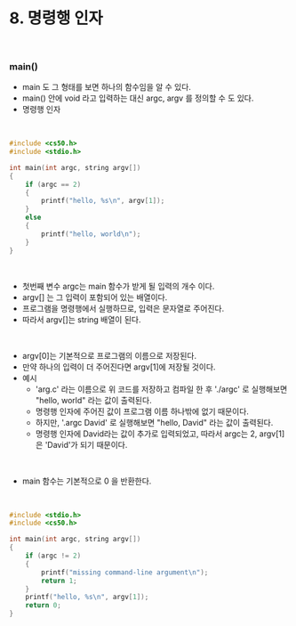 # 8. 명령행 인자

<br/>

### main() 

- main 도 그 형태를 보면 하나의 함수임을 알 수 있다.
- main() 안에 void 라고 입력하는 대신 argc, argv 를 정의할 수 도 있다.
- 명령행 인자

<br/>

```c
#include <cs50.h>
#include <stdio.h>

int main(int argc, string argv[])
{
    if (argc == 2)
    {
        printf("hello, %s\n", argv[1]);
    }
    else
    {
        printf("hello, world\n");
    }
}
```



<br/>

- 첫번째 변수 argc는 main 함수가 받게 될 입력의 개수 이다.
- argv[] 는 그 입력이 포함되어 있는 배열이다.
- 프로그램을 명령행에서 실행하므로, 입력은 문자열로 주어진다.
- 따라서 argv[]는 string 배열이 된다.

<br/>

- argv[0]는 기본적으로 프로그램의 이름으로 저장된다.
- 만약 하나의 입력이 더 주어진다면 argv[1]에 저장될 것이다.
- 예시
  - 'arg.c' 라는 이름으로 위 코드를 저장하고 컴파일 한 후 './argc' 로 실행해보면 "hello, world" 라는 값이 출력된다.
  - 명령행 인자에 주어진 값이 프로그램 이름 하나밖에 없기 때문이다.
  - 하지만, '.argc David' 로 실행해보면 "hello, David" 라는 값이 출력된다.
  - 명령행 인자에 David라는 값이 추가로 입력되었고, 따라서 argc는 2, argv[1]은 'David'가 되기 때문이다.



<br/>

- main 함수는 기본적으로 0 을 반환한다.



<br/>

````c
#include <stdio.h>
#include <cs50.h>

int main(int argc, string argv[])
{
    if (argc != 2)
    {
        printf("missing command-line argument\n");
        return 1;
    }
    printf("hello, %s\n", argv[1]);
    return 0;
}

````





<br/><br/>
